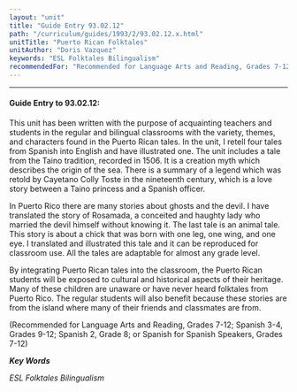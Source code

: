 ```yaml
---
layout: "unit"
title: "Guide Entry 93.02.12"
path: "/curriculum/guides/1993/2/93.02.12.x.html"
unitTitle: "Puerto Rican Folktales"
unitAuthor: "Doris Vazquez"
keywords: "ESL Folktales Bilingualism"
recommendedFor: "Recommended for Language Arts and Reading, Grades 7-12; Spanish 3-4, Grades 9-12; Spanish 2, Grade 8; or Spanish for Spanish Speakers, Grades 7-12"
---
```

<body>
<hr/>
 <h4>
  Guide Entry to 93.02.12:
 </h4>
 This unit has been written with the purpose of acquainting teachers and students in the regular and bilingual classrooms with the variety, themes, and characters found in the Puerto Rican tales. In the unit, I retell four tales from Spanish into English and have illustrated one. The unit includes a tale from the Taino tradition, recorded in 1506. It is a creation myth which describes the origin of the sea. There is a summary of a legend which was retold by Cayetano Colly Toste in the nineteenth century, which is a love story between a Taino princess and a Spanish officer.
 <p>
  In Puerto Rico there are many stories about ghosts and the devil. I have translated the story of Rosamada, a conceited and haughty lady who married the devil himself without knowing it. The last tale is an animal tale. This story is about a chick that was born with one leg, one wing, and one eye. I translated and illustrated this tale and it can be reproduced for classroom use. All the tales are adaptable for almost any grade level.
 </p>
 <p>
  By integrating Puerto Rican tales into the classroom, the Puerto Rican students will be exposed to cultural and historical aspects of their heritage. Many of these children are unaware or have never heard folktales from Puerto Rico. The regular students will also benefit because these stories are from the island where many of their friends and classmates are from.
 </p>
 <p>
  (Recommended for Language Arts and Reading, Grades 7-12; Spanish 3-4, Grades 9-12; Spanish 2, Grade 8; or Spanish for Spanish Speakers, Grades 7-12)
 </p>
<p>
  <b>
   <i>
    Key Words
   </i>
  </b>
  <br/>
 </p>
 <p>
  <i>
   ESL Folktales Bilingualism
  </i>
 </p>

</body>